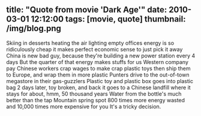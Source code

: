 title: "Quote from movie 'Dark Age'"
date: 2010-03-01 12:12:00
tags: [movie, quote]
thumbnail: /img/blog.png
---

Skiing in desserts
heating the air
lighting empty offices
energy is so ridiculously cheap
it makes perfect economic sense to just pick it away
China is new bad guy, because they're building a new power station every 4 days
But the quarter of that energy makes stuffs for us
Western company pay Chinese workers crap wages to make crap plastic toys
then ship them to Europe, and wrap them in more plastic
Punters drive to the out-of-town megastore in their gas-guzzlers
Plastic toy and plastic box goes into plastic bag
2 days later, toy broken, and back it goes to a Chinese landfill where it stays for about, hmm, 50 thousand years
Water from the bottle's much better than the tap
Mountain spring spot
800 times more energy wasted and 10,000 times more expensive for you
It's a tricky decision.